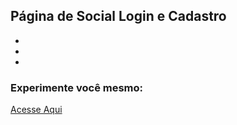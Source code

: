 ## Página de Social Login e Cadastro

* 

* 

* 

### Experimente você mesmo:

<a href="https://joao3872.github.io/Social_Login_e_Cadastro/" target="_blank">Acesse Aqui</a>
